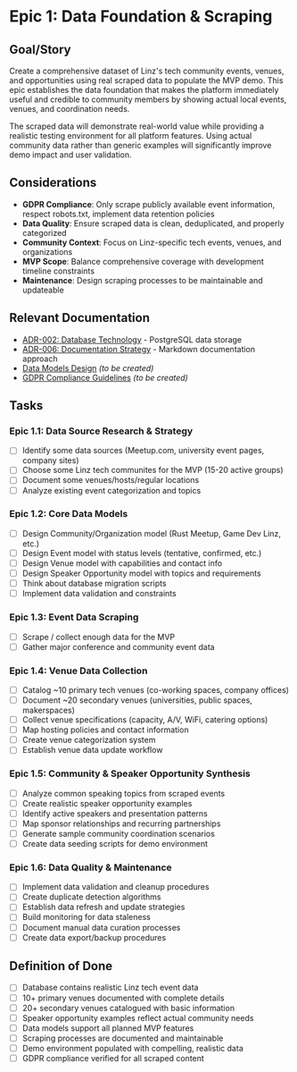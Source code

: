 # Epic 1: Data Foundation & Scraping

## Goal/Story

Create a comprehensive dataset of Linz's tech community events, venues, and opportunities using real scraped data to populate the MVP demo. This epic establishes the data foundation that makes the platform immediately useful and credible to community members by showing actual local events, venues, and coordination needs.

The scraped data will demonstrate real-world value while providing a realistic testing environment for all platform features. Using actual community data rather than generic examples will significantly improve demo impact and user validation.

## Considerations

- **GDPR Compliance**: Only scrape publicly available event information, respect robots.txt, implement data retention policies
- **Data Quality**: Ensure scraped data is clean, deduplicated, and properly categorized  
- **Community Context**: Focus on Linz-specific tech events, venues, and organizations
- **MVP Scope**: Balance comprehensive coverage with development timeline constraints
- **Maintenance**: Design scraping processes to be maintainable and updateable

## Relevant Documentation

- [ADR-002: Database Technology](../adr/adr002-database-technology.md) - PostgreSQL data storage
- [ADR-006: Documentation Strategy](../adr/adr006-documentation-strategy.md) - Markdown documentation approach
- [Data Models Design](../guides/data-models.md) *(to be created)*
- [GDPR Compliance Guidelines](../guides/gdpr-compliance.md) *(to be created)*

## Tasks

### Epic 1.1: Data Source Research & Strategy
- [ ] Identify some data sources (Meetup.com, university event pages, company sites)
- [ ] Choose some Linz tech communites for the MVP (15-20 active groups)
- [ ] Document some venues/hosts/regular locations
- [ ] Analyze existing event categorization and topics

### Epic 1.2: Core Data Models
- [ ] Design Community/Organization model (Rust Meetup, Game Dev Linz, etc.)
- [ ] Design Event model with status levels (tentative, confirmed, etc.)
- [ ] Design Venue model with capabilities and contact info
- [ ] Design Speaker Opportunity model with topics and requirements
- [ ] Think about database migration scripts
- [ ] Implement data validation and constraints

### Epic 1.3: Event Data Scraping
- [ ] Scrape / collect enough data for the MVP
- [ ] Gather major conference and community event data

### Epic 1.4: Venue Data Collection
- [ ] Catalog ~10 primary tech venues (co-working spaces, company offices)
- [ ] Document ~20 secondary venues (universities, public spaces, makerspaces)
- [ ] Collect venue specifications (capacity, A/V, WiFi, catering options)
- [ ] Map hosting policies and contact information
- [ ] Create venue categorization system
- [ ] Establish venue data update workflow

### Epic 1.5: Community & Speaker Opportunity Synthesis
- [ ] Analyze common speaking topics from scraped events
- [ ] Create realistic speaker opportunity examples
- [ ] Identify active speakers and presentation patterns
- [ ] Map sponsor relationships and recurring partnerships
- [ ] Generate sample community coordination scenarios
- [ ] Create data seeding scripts for demo environment

### Epic 1.6: Data Quality & Maintenance
- [ ] Implement data validation and cleanup procedures
- [ ] Create duplicate detection algorithms
- [ ] Establish data refresh and update strategies
- [ ] Build monitoring for data staleness
- [ ] Document manual data curation processes
- [ ] Create data export/backup procedures

## Definition of Done

- [ ] Database contains realistic Linz tech event data
- [ ] 10+ primary venues documented with complete details
- [ ] 20+ secondary venues catalogued with basic information
- [ ] Speaker opportunity examples reflect actual community needs
- [ ] Data models support all planned MVP features
- [ ] Scraping processes are documented and maintainable
- [ ] Demo environment populated with compelling, realistic data
- [ ] GDPR compliance verified for all scraped content
